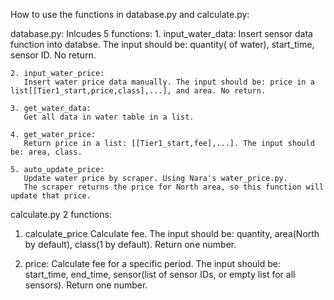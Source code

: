 How to use the functions in database.py and calculate.py:

database.py:
  Inlcudes 5 functions:
    1. input_water_data:
       Insert sensor data function into databse. The input should be: quantity( of water), start_time, sensor ID. No return.
       
    2. input_water_price:
       Insert water price data manually. The input should be: price in a list[[Tier1_start,price,class],...], and area. No return.
       
    3. get_water_data:
       Get all data in water table in a list.
       
    4. get_water_price:
       Return price in a list: [[Tier1_start,fee],...]. The input should be: area, class.
       
    5. auto_update_price:
       Update water price by scraper. Using Nara's water_price.py. 
       The scraper returns the price for North area, so this function will update that price.
       
calculate.py
   2 functions:
   1. calculate_price
      Calculate fee. The input should be: quantity, area(North by default), class(1 by default). Return one number.
      
   2. price:
      Calculate fee for a specific period. The input should be: start_time, end_time, sensor(list of sensor IDs, or empty list for all sensors). Return one number.
